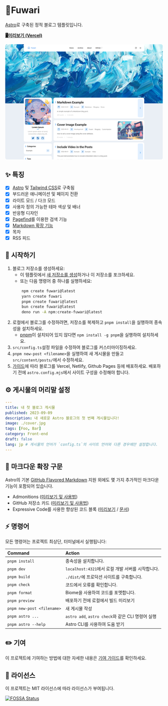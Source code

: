 # 🍥Fuwari

[Astro](https://astro.build)로 구축된 정적 블로그 템플릿입니다.

[**🖥️미리보기 (Vercel)**](https://fuwari.vercel.app)

![Preview Image](https://raw.githubusercontent.com/saicaca/resource/main/fuwari/home.png)

## ✨ 특징

- [x] [Astro](https://astro.build) 및 [Tailwind CSS](https://tailwindcss.com)로 구축됨
- [x] 부드러운 애니메이션 및 페이지 전환
- [x] 라이트 모드 / 다크 모드
- [x] 사용자 정의 가능한 테마 색상 및 배너
- [x] 반응형 디자인
- [x] [Pagefind](https://pagefind.app/)를 이용한 검색 기능
- [x] [Markdown 확장 기능](https://github.com/saicaca/fuwari?tab=readme-ov-file#-markdown-extended-syntax)
- [x] 목차
- [x] RSS 피드

## 🚀 시작하기

1. 블로그 저장소를 생성하세요:
   - 이 템플릿에서 [새 저장소를 생성](https://github.com/saicaca/fuwari/generate)하거나 이 저장소를 포크하세요.
   - 또는 다음 명령어 중 하나를 실행하세요:
   ```sh
       npm create fuwari@latest
       yarn create fuwari
       pnpm create fuwari@latest
       bun create fuwari@latest
       deno run -A npm:create-fuwari@latest
   ```
2. 로컬에서 블로그를 수정하려면, 저장소를 복제하고 `pnpm install`을 실행하여 종속성을 설치하세요.
   - [pnpm](https://pnpm.io)이 설치되어 있지 않다면 `npm install -g pnpm`을 실행하여 설치하세요.
3. `src/config.ts`설정 파일을 수정하여 블로그를 커스터마이징하세요.
4. `pnpm new-post <filename>`을 실행하여 새 게시물을 만들고 `src/content/posts/`에서 수정하세요.
5. [가이드](https://docs.astro.build/en/guides/deploy/)에 따라 블로그를 Vercel, Netlify, Github Pages 등에 배포하세요. 배포하기 전에 `astro.config.mjs`에서 사이트 구성을 수정해야 합니다.

## ⚙️ 게시물의 머리말 설정

```yaml
---
title: 내 첫 블로그 게시물
published: 2023-09-09
description: 내 새로운 Astro 블로그의 첫 번째 게시물입니다!
image: ./cover.jpg
tags: [Foo, Bar]
category: Front-end
draft: false
lang: jp # 게시물의 언어가 `config.ts`의 사이트 언어와 다른 경우에만 설정합니다.
---
```

## 🧩 마크다운 확장 구문

Astro의 기본 [GitHub Flavored Markdown](https://github.github.com/gfm/) 지원 외에도 몇 가지 추가적인 마크다운 기능이 포함되어 있습니다.

- Admonitions ([미리보기 및 사용법](https://fuwari.vercel.app/posts/markdown-extended/#admonitions))
- GitHub 저장소 카드 ([미리보기 및 사용법](https://fuwari.vercel.app/posts/markdown-extended/#github-repository-cards))
- Expressive Code를 사용한 향상된 코드 블록 ([미리보기](https://fuwari.vercel.app/posts/expressive-code/) / [문서](https://expressive-code.com/))

## ⚡ 명령어

모든 명령어는 프로젝트 최상단, 터미널에서 실행됩니다:

| Command                    | Action                                            |
| :------------------------- | :------------------------------------------------ |
| `pnpm install`             | 종속성을 설치합니다.                              |
| `pnpm dev`                 | `localhost:4321`에서 로컬 개발 서버를 시작합니다. |
| `pnpm build`               | `./dist/`에 프로덕션 사이트를 구축합니다.         |
| `pnpm check`               | 코드에서 오류를 확인합니다.                       |
| `pnpm format`              | Biome을 사용하여 코드를 포멧합니다.               |
| `pnpm preview`             | 배포하기 전에 로컬에서 빌드 미리보기              |
| `pnpm new-post <filename>` | 새 게시물 작성                                    |
| `pnpm astro ...`           | `astro add`, `astro check`와 같은 CLI 명령어 실행 |
| `pnpm astro --help`        | Astro CLI를 사용하여 도움 받기                    |

## ✏️ 기여

이 프로젝트에 기여하는 방법에 대한 자세한 내용은 [기여 가이드](https://github.com/saicaca/fuwari/blob/main/CONTRIBUTING.md)를 확인하세요.

## 📄 라이선스

이 프로젝트는 MIT 라이선스에 따라 라이선스가 부여됩니다.

[![FOSSA Status](https://app.fossa.com/api/projects/git%2Bgithub.com%2Fsaicaca%2Ffuwari.svg?type=large&issueType=license)](https://app.fossa.com/projects/git%2Bgithub.com%2Fsaicaca%2Ffuwari?ref=badge_large&issueType=license)
